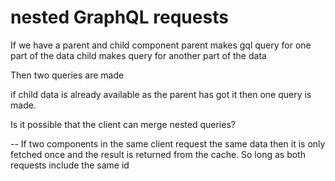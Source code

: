 # nested GraphQL requests

If we have a parent and child component
parent makes gql query for one part of the data
child makes query for another part of the data

Then two queries are made

if child data is already available as the parent has got it then 
one query is made. 

Is it possible that the client can merge nested queries?

--
If two components in the same client request the same data then it is only fetched once and the result is returned from the cache.  So long as both requests include the same id

